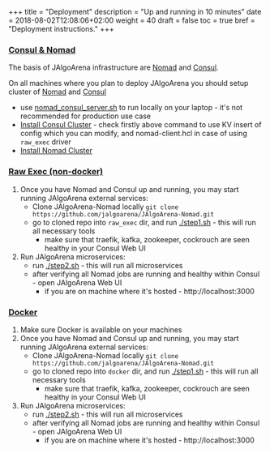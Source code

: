 +++
title = "Deployment"
description = "Up and running in 10 minutes"
date = 2018-08-02T12:08:06+02:00
weight = 40
draft = false
toc = true
bref = "Deployment instructions."
+++

<h3 class="section-head" id="h-consul-nomad"><a href="#h-consul-nomad">Consul & Nomad</a></h3>

The basis of JAlgoArena infrastructure are [Nomad](https://www.nomadproject.io/) and [Consul](https://www.consul.io/). 

On all machines where you plan to deploy JAlgoArena you should setup cluster of [Nomad](https://www.nomadproject.io/) and [Consul](https://www.consul.io/)

* use [nomad_consul_server.sh](https://github.com/jalgoarena/JAlgoArena-Nomad/blob/master/nomad_consul/nomad_consul_server.sh) to run locally on your laptop - it's not recommended for production use case
* [Install Consul Cluster](https://www.consul.io/intro/getting-started/join.html) - check firstly above command to use KV insert of config which you can modify, and nomad-client.hcl in case of using `raw_exec` driver
* [Install Nomad Cluster](https://www.nomadproject.io/intro/getting-started/cluster.html)

<h3 class="section-head" id="h-raw-exec"><a href="#h-raw-exec">Raw Exec (non-docker)</a></h3>

1. Once you have Nomad and Consul up and running, you may start running JAlgoArena external services:
   * Clone JAlgoArena-Nomad locally `git clone https://github.com/jalgoarena/JAlgoArena-Nomad.git`
   * go to cloned repo into `raw_exec` dir, and run [./step1.sh](https://github.com/jalgoarena/JAlgoArena-Nomad/blob/master/raw_exec/step1.sh) - this will run all necessary tools
     * make sure that traefik, kafka, zookeeper, cockrouch are seen healthy in your Consul Web UI
1. Run JAlgoArena microservices:
   * run [./step2.sh](https://github.com/jalgoarena/JAlgoArena-Nomad/blob/master/raw_exec/step2.sh) - this will run all microservices
   * after verifying all Nomad jobs are running and healthy within Consul - open JAlgoArena Web UI
     * if you are on machine where it's hosted - http://localhost:3000

<h3 class="section-head" id="h-docker"><a href="#h-docker">Docker</a></h3>

1. Make sure Docker is available on your machines
1. Once you have Nomad and Consul up and running, you may start running JAlgoArena external services:
   * Clone JAlgoArena-Nomad locally `git clone https://github.com/jalgoarena/JAlgoArena-Nomad.git`
   * go to cloned repo into `docker` dir, and run [./step1.sh](https://github.com/jalgoarena/JAlgoArena-Nomad/blob/master/docker/step1.sh) - this will run all necessary tools
     * make sure that traefik, kafka, zookeeper, cockrouch are seen healthy in your Consul Web UI
1. Run JAlgoArena microservices:
   * run [./step2.sh](https://github.com/jalgoarena/JAlgoArena-Nomad/blob/master/docker/step2.sh) - this will run all microservices
   * after verifying all Nomad jobs are running and healthy within Consul - open JAlgoArena Web UI
     * if you are on machine where it's hosted - http://localhost:3000
